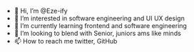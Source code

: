 - 👋 Hi, I’m @Eze-ify
- 👀 I’m interested in software engineering and UI UX design
- 🌱 I’m currently learning frontend and software engineering
- 💞️ I’m looking to blend with Senior, juniors ams like minds 
- 📫 How to reach me twitter, GitHub

<!---
Eze-ify/Eze-ify is a ✨ special ✨ repository because its `README.md` (this file) appears on your GitHub profile.
You can click the Preview link to take a look at your changes.
--->
